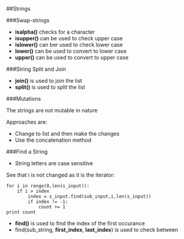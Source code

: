 ##Strings

###Swap-strings


*  **isalpha()** checks for a character
*  **isupper()** can be used to check upper case
*  **islower()** can ber used to check lower case
*  **lower()** can be used to convert to lower case
*  **upper()** can be used to convert to upper case


###String Split and Join

*  **join()** is used to join the list 
*  **split()** is used to split the list


###Mutations

The strings are not mutable in nature

Approaches are:

*  Change to list and then make the changes
*  Use the concatenation method

###Find a String

*  String letters are case sensitive

See that i is not changed as it is the iterator:

````
for i in range(0,len(s_input)):
    if i > index
        index = s_input.find(sub_input,i,len(s_input))
        if index != -1:
            count += 1
print count

````

*   **find()** is used to find the index of the first occurance
*   find(sub_string, **first_index**, **last_index**) is used to check between












